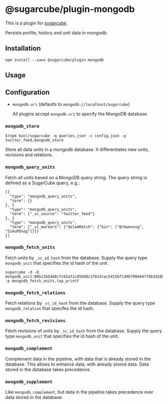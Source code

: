 # @sugarcube/plugin-mongodb

This is a plugin for [sugarcube](https://gitlab.com/sugarcube/sugarcube).

Persists profile, history and unit data in mongodb.

## Installation

```
npm install --save @sugarcube/plugin-mongodb
```

## Usage

## Configuration

- `mongodb.uri` (defaults to `mongodb://localhost/sugarcube`)

  All plugins accept `mongodb.uri` to specify the MongoDB database.

### `mongodb_store`

```
$(npm bin)/sugarcube -q queries.json -c config.json -p twitter_feed,mongodb_store
```

Store all data units in a mongodb database. It differentiates new units,
revisions and relations.

### `mongodb_query_units`

Fetch all units based on a MongoDB query string. The query string is defined
as a SugarCube query, e.g.:

```
[{
  "type": "mongodb_query_units",
  "term": {}
}, {
  "type": "mongodb_query_units",
  "term": {"_sc_source": "twitter_feed"}
}, {
  "type": "mongodb_query_units",
  "term": {"_sc_markers": {"$elemMatch": {"$in": ["BJUwmvnsg", "S14uPDnog"]}}}
}]
```

### `mongodb_fetch_units`

Fetch units by `_sc_id_hash` from the database. Supply the query type
`mongodb_unit` that specifies the id hash of the unit.

```
sugarcube -d -Q mongodb_unit:06b11b54d8c7c62af2c058d8c1f814cac5415bf149b790d447f0b34280f625d6 -p mongodb_fetch_units,tap_printf
```

### `mongodb_fetch_relations`

Fetch relations by `_sc_id_hash` from the database. Supply the query type
`mongodb_relation` that specifes the id hash.

### `mongodb_fetch_revisions`

Fetch revisions of units by `_sc_id_hash` from the database. Supply the query
type `mongodb_unit` that specifies the id hash of the unit.

### `mongodb_complement`

Complement data in the pipeline, with data that is already stored in the
database. This allows to enhance data, with already stored data. Data stored
in the database takes precedence.

### `mongodb_supplement`

Like `mongodb_complement`, but data in the pipeline takes precedence over data
stored in the database.
